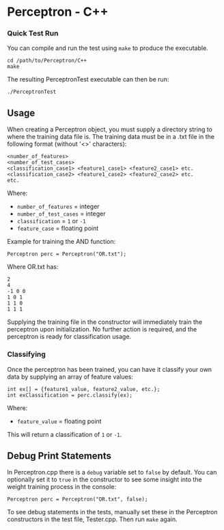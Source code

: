 # Perceptron - C++

### Quick Test Run
You can compile and run the test using `make` to produce the executable.

    cd /path/to/Perceptron/C++
    make

The resulting PerceptronTest executable can then be run:

```
./PerceptronTest
```

## Usage
When creating a Perceptron object, you must supply a directory string to where the training data file is. The training data must be in a .txt file in the following format (without '<>' characters):

    <number_of_features>
    <number_of_test_cases>
    <classification_case1> <feature1_case1> <feature2_case1> etc.
    <classification_case2> <feature1_case2> <feature2_case2> etc.
    etc.

Where:

* `number_of_features` = integer
* `number_of_test_cases` = integer
* `classification` = `1` or `-1`
* `feature_case` = floating point

Example for training the AND function:

```
Perceptron perc = Perceptron("OR.txt");
```
Where OR.txt has:

    2
    4
    -1 0 0
    1 0 1
    1 1 0
    1 1 1

Supplying the training file in the constructor will immediately train the perceptron upon initialization. No further action is required, and the perceptron is ready for classification usage.

### Classifying
Once the perceptron has been trained, you can have it classify your own data by supplying an array of feature values:

    int ex[] = {feature1_value, feature2_value, etc.};
    int exClassification = perc.classify(ex);

Where:

* `feature_value` = floating point

This will return a classification of `1` or `-1`.

## Debug Print Statements
In Perceptron.cpp there is a `debug` variable set to `false` by default. You can optionally set it to `true` in the constructor to see some insight into the weight training process in the console:

```
Perceptron perc = Perceptron("OR.txt", false);
```

To see debug statements in the tests, manually set these in the Perceptron constructors in the test file, Tester.cpp. Then run `make` again.